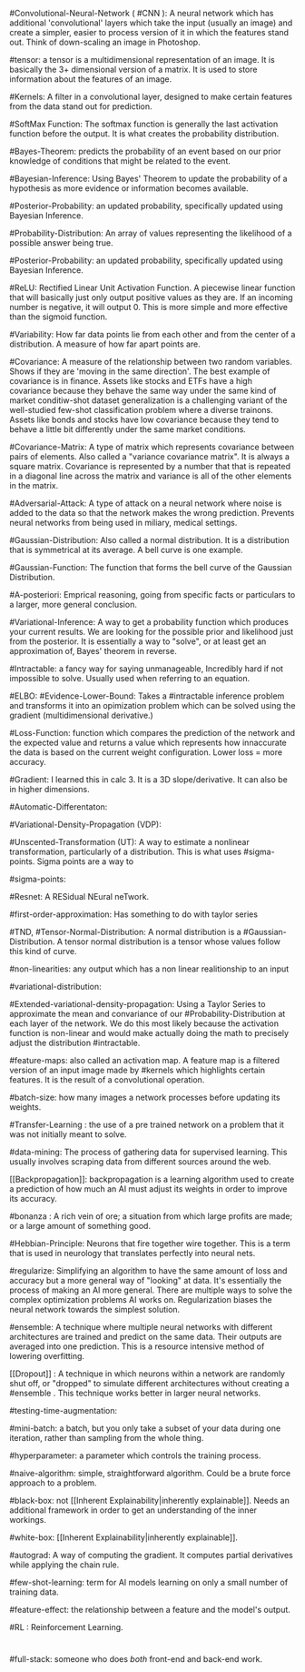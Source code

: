 #Convolutional-Neural-Network ( #CNN ): A neural network which has additional 'convolutional' layers which take the input (usually an image) and create a simpler, easier to process version of it in which the features stand out. Think of down-scaling an image in Photoshop.

#tensor: a tensor is a multidimensional representation of an image. It is basically the 3+ dimensional version of a matrix. It is used to store information about the features of an image.

#Kernels: A filter in a convolutional layer, designed to make certain features from the data stand out for prediction.

#SoftMax Function: The softmax function is generally the last activation function before the output. It is what creates the probability distribution.

#Bayes-Theorem: predicts the probability of an event based on our prior knowledge of conditions that might be related to the event.

#Bayesian-Inference: Using Bayes' Theorem to update the probability of a hypothesis as more evidence or information becomes available.

#Posterior-Probability: an updated probability, specifically updated using Bayesian Inference.


#Probability-Distribution: An array of values representing the likelihood of a possible answer being true.

#Posterior-Probability: an updated probability, specifically updated using Bayesian Inference.

#ReLU: Rectified Linear Unit Activation Function. A piecewise linear function that will basically just only output positive values as they are. If an incoming number is negative, it will output 0. This is more simple and more effective than the sigmoid function.

#Variability: How far data points lie from each other and from the center of a distribution. A measure of how far apart points are.

#Covariance: A measure of the relationship between two random variables. Shows if they are 'moving in the same direction'. The best example of covariance is in finance. Assets like stocks and ETFs have a high covariance because they behave the same way under the same kind of market conditiw-shot dataset generalization is a challenging variant of the well-studied few-shot classification problem where a diverse trainons. Assets like bonds and stocks have low covariance because they tend to behave a little bit differently under the same market conditions.

#Covariance-Matrix: A type of matrix which represents covariance between pairs of elements. Also called a "variance covariance matrix". It is always a square matrix. Covariance is represented by a number that that is repeated in a diagonal line across the matrix and variance is all of the other elements in the matrix.

#Adversarial-Attack: A type of attack on a neural network where noise is added to the data so that the network makes the wrong prediction. Prevents neural networks from being used in miliary, medical settings.

#Gaussian-Distribution: Also called a normal distribution. It is a distribution that is symmetrical at its average. A bell curve is one example.

#Gaussian-Function: The function that forms the bell curve of the Gaussian Distribution.

#A-posteriori: Emprical reasoning, going from specific facts or particulars to a larger, more general conclusion.

#Variational-Inference: A way to get a probability function which produces your current results. We are looking for the possible prior and likelihood just from the posterior. It is essentially a way to "solve", or at least get an approximation of, Bayes' theorem in reverse.

#Intractable: a fancy way for saying unmanageable, Incredibly hard if not impossible to solve. Usually used when referring to an equation.

#ELBO: #Evidence-Lower-Bound: Takes a #intractable inference problem and transforms it into an opimization problem which can be solved using the gradient (multidimensional derivative.)

#Loss-Function: function which compares the prediction of the network and the expected value and returns a value which represents how innaccurate the data is based on the current weight configuration. Lower loss = more accuracy. 

#Gradient: I learned this in calc 3. It is a 3D slope/derivative. It can also be in higher dimensions. 

#Automatic-Differentaton:

#Variational-Density-Propagation (VDP): 

#Unscented-Transformation (UT): A way to estimate a nonlinear transformation, particularly of a distribution. This is what uses #sigma-points. Sigma points are a way to 

#sigma-points:

#Resnet: A RESidual NEural neTwork.

#first-order-approximation: Has something to do with taylor series

#TND, #Tensor-Normal-Distribution: A normal distribution is a #Gaussian-Distribution. A tensor normal distribution is a tensor whose values follow this kind of curve.

#non-linearities: any output which has a non linear realitionship to an input

#variational-distribution: 

#Extended-variational-density-propagation: Using a Taylor Series to approximate the mean and convariance of our #Probability-Distribution at each layer of the network. We do this most likely because the activation function is non-linear and would make actually doing the math to precisely adjust the distribution #intractable.

#feature-maps: also called an activation map. A feature map is a filtered version of an input image made by #kernels which highlights certain features. It is the result of a convolutional operation.

#batch-size: how many images a network processes before updating its weights.

#Transfer-Learning : the use of a pre trained network on a problem that it was not initially meant to solve.

#data-mining: The process of gathering data for supervised learning. This usually involves scraping data from different sources around the web.

[[Backpropagation]]: backpropagation is a learning algorithm used to create a prediction of how much an AI must adjust its weights in order to improve its accuracy.

#bonanza : A rich vein of ore; a situation from which large profits are made; or a large amount of something good.

#Hebbian-Principle: Neurons that fire together wire together. This is a term that is used in neurology that translates perfectly into neural nets.

#regularize: Simplifying an algorithm to have the same amount of loss and accuracy but a more general way of "looking" at data. It's essentially the process of making an AI more general. There are multiple ways to solve the complex optimization problems AI works on. Regularization biases the neural network towards the simplest solution.

#ensemble: A technique where multiple neural networks with different architectures are trained and predict on the same data. Their outputs are averaged into one prediction. This is a resource intensive method of lowering overfitting.

[[Dropout]] : A technique in which neurons within a network are randomly  shut off, or "dropped" to simulate different architectures without creating a #ensemble . This technique works better in larger neural networks.

#testing-time-augmentation:

#mini-batch: a batch, but you only take a subset of your data during one iteration, rather than sampling from the whole thing.

#hyperparameter: a parameter which controls the training process.

#naive-algorithm: simple, straightforward algorithm. Could be a brute force approach to a problem.

#black-box: not [[Inherent Explainability|inherently explainable]]. Needs an additional framework in order to get an understanding of the inner workings.

#white-box: [[Inherent Explainability|inherently explainable]].

#autograd: A way of computing the gradient. It computes partial derivatives while applying the chain rule.

#few-shot-learning: term for AI models learning on only a small number of training data.

#feature-effect: the relationship between a feature and the model's output.

#RL : Reinforcement Learning.

#

#full-stack: someone who does *both* front-end and back-end work.